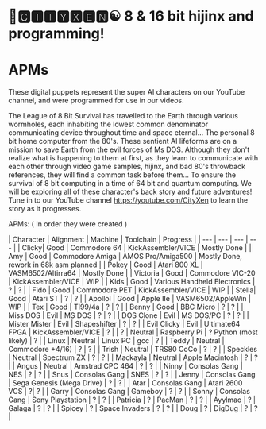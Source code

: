 # 🌆🅲🅸🆃🆈🆇🅴🅽☯️ 8 & 16 bit hijinx and programming!

# APMs

These digital puppets represent the super AI characters on our YouTube channel, and were programmed for use in our videos.

The League of 8 Bit Survival has travelled to the Earth through various wormholes, each inhabiting the lowest common denominator communicating device throughout time and space eternal... The personal 8 bit home computer from the 80's. These sentient AI lifeforms are on a mission to save Earth from the evil forces of Ms DOS. Although they don't realize what is happening to them at first, as they learn to communicate with each other through video game samples, hijinx, and bad 80's throwback references, they will find a common task before them... To ensure the survival of 8 bit computing in a time of 64 bit and quantum computing. We will be exploring all of these character's back story and future adventures! Tune in to our YouTube channel https://youtube.com/CityXen to learn the story as it progresses.

APMs: ( In order they were created )

| Character | Alignment | Machine | Toolchain |  Progress |
| --- | --- | --- | --- |
| Clicky| Good | Commodore 64 | KickAssembler/VICE | Mostly Done |
| Amy  | Good | Commodore Amiga | AMOS Pro/Amiga500 | Mostly Done, rework in 68k asm planned |
| Pokey | Good | Atari 800 XL | VASM6502/Altirra64 | Mostly Done |
| Victoria | Good | Commodore VIC-20 | KickAssembler/VICE | WIP |
| Kids | Good | Various Handheld Electronics | ? | ? |
| Fido  | Good | Commodore PET | KickAssembler/VICE |  WIP |
| Stella| Good | Atari ST | ? | ? |
| Apollol | Good | Apple IIe   | VASM6502/AppleWin | WIP |
| Tex    | Good | TI99/4a   | ? | ? |
| Benny | Good | BBC Micro | ? | ? |
| Miss DOS | Evil | MS DOS  | ? | ? |
| DOS Clone | Evil | MS DOS/PC | ? | ? |
| Mister Mister | Evil | Shapeshifter | ? | ? |
| Evil Clicky | Evil | Ultimate64 FPGA | KickAssembler/VICE | ? |
| ? | Neutral | Raspberry Pi | ? Python (most likely) | ? |
| Linux | Neutral | Linux PC | gcc | ? |
| Teddy | Neutral | Commodore +4/16) | ? | ? |
| Trish | Neutral | TRS80 CoCo | ? | ? |
| Speckles | Neutral | Spectrum ZX | ? | ? |
| Mackayla | Neutral | Apple Macintosh | ? | ? |
| Angus  | Neutral | Amstrad CPC 464 | ? | ? |
| Ninny | Consolas Gang | NES | ? | ? |
| Snus | Consolas Gang | SNES | ? | ? |
| Jenny | Consolas Gang | Sega Genesis (Mega Drive) | ? | ? |
| Atar | Consolas Gang | Atari 2600 VCS | ?| ? |
| Garry | Consolas Gang | Gameboy | ? | ? |
| Sonny | Consolas Gang | Sony Playstation | ? | ? |
| Patricia | ? | PacMan | ? | ? |
| Ayylmao | ? | Galaga | ? | ? |
| Spicey | ? | Space Invaders | ? | ? |
| Doug | ? | DigDug | ? | ? |